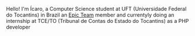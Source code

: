 
Hello! I'm Ícaro, a Computer Science student at UFT (Universidade Federal do Tocantins) in Brazil an [Epic Team](http://epicteam.dev/) member and currentyly doing an internship at TCE/TO (Tribunal de Contas do Estado do Tocantins) as a PHP developer
